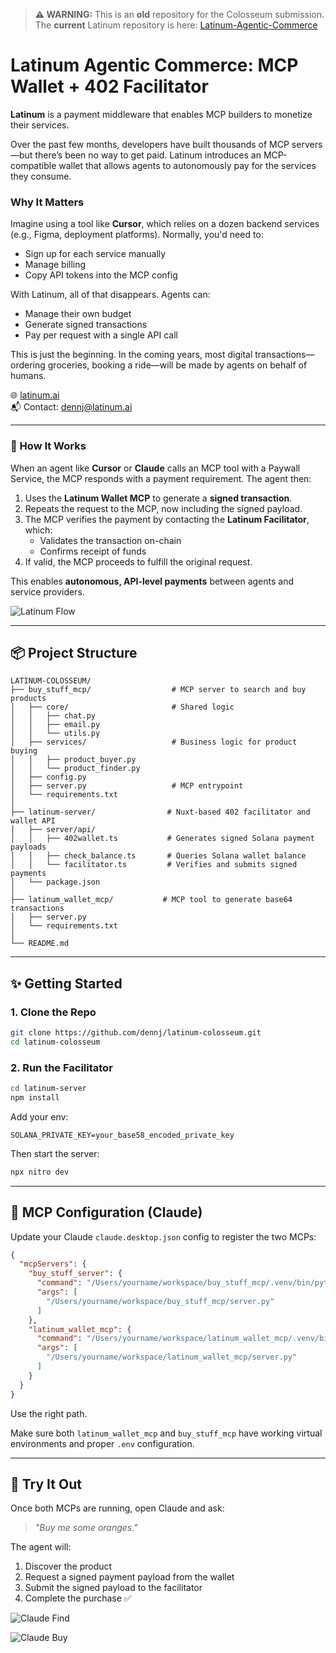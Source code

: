 > **⚠️ WARNING:** This is an **old** repository for the Colosseum submission.  
> The **current** Latinum repository is here: [Latinum-Agentic-Commerce](https://github.com/Latinum-Agentic-Commerce)

# Latinum Agentic Commerce: MCP Wallet + 402 Facilitator

**Latinum** is a payment middleware that enables MCP builders to monetize their services.

Over the past few months, developers have built thousands of MCP servers—but there’s been no way to get paid. Latinum introduces an MCP-compatible wallet that allows agents to autonomously pay for the services they consume.

### Why It Matters

Imagine using a tool like **Cursor**, which relies on a dozen backend services (e.g., Figma, deployment platforms). Normally, you'd need to:

* Sign up for each service manually
* Manage billing
* Copy API tokens into the MCP config

With Latinum, all of that disappears. Agents can:

* Manage their own budget
* Generate signed transactions
* Pay per request with a single API call

This is just the beginning. In the coming years, most digital transactions—ordering groceries, booking a ride—will be made by agents on behalf of humans.

🌐 [latinum.ai](https://latinum.ai)  
📬 Contact: [dennj@latinum.ai](mailto:dennj@latinum.ai)

---

### 🧠 How It Works

When an agent like **Cursor** or **Claude** calls an MCP tool with a Paywall Service, the MCP responds with a payment requirement. The agent then:

1. Uses the **Latinum Wallet MCP** to generate a **signed transaction**.
2. Repeats the request to the MCP, now including the signed payload.
3. The MCP verifies the payment by contacting the **Latinum Facilitator**, which:
   - Validates the transaction on-chain
   - Confirms receipt of funds
4. If valid, the MCP proceeds to fulfill the original request.

This enables **autonomous, API-level payments** between agents and service providers.

![Latinum Flow](/structure.png)

---

## 📦 Project Structure

```
LATINUM-COLOSSEUM/
├── buy_stuff_mcp/                  # MCP server to search and buy products
│   ├── core/                       # Shared logic
│   │   ├── chat.py
│   │   ├── email.py
│   │   └── utils.py
│   ├── services/                   # Business logic for product buying
│   │   ├── product_buyer.py
│   │   └── product_finder.py
│   ├── config.py
│   ├── server.py                   # MCP entrypoint
│   └── requirements.txt
│
├── latinum-server/                # Nuxt-based 402 facilitator and wallet API
│   ├── server/api/
│   │   ├── 402wallet.ts           # Generates signed Solana payment payloads
│   │   ├── check_balance.ts       # Queries Solana wallet balance
│   │   └── facilitator.ts         # Verifies and submits signed payments
│   └── package.json
│
├── latinum_wallet_mcp/           # MCP tool to generate base64 transactions
│   ├── server.py
│   └── requirements.txt
│
└── README.md
```

---

## ✨ Getting Started

### 1. Clone the Repo

```bash
git clone https://github.com/dennj/latinum-colosseum.git
cd latinum-colosseum
```

### 2. Run the Facilitator

```bash
cd latinum-server
npm install
```

Add your env:

```env
SOLANA_PRIVATE_KEY=your_base58_encoded_private_key
```

Then start the server:

```bash
npx nitro dev
```

---

## 🤖 MCP Configuration (Claude)

Update your Claude `claude.desktop.json` config to register the two MCPs:

```json
{
  "mcpServers": {
    "buy_stuff_server": {
      "command": "/Users/yourname/workspace/buy_stuff_mcp/.venv/bin/python",
      "args": [
        "/Users/yourname/workspace/buy_stuff_mcp/server.py"
      ]
    },
    "latinum_wallet_mcp": {
      "command": "/Users/yourname/workspace/latinum_wallet_mcp/.venv/bin/python",
      "args": [
        "/Users/yourname/workspace/latinum_wallet_mcp/server.py"
      ]
    }
  }
}
```

Use the right path.

Make sure both `latinum_wallet_mcp` and `buy_stuff_mcp` have working virtual environments and proper `.env` configuration.

---

## 🍚 Try It Out

Once both MCPs are running, open Claude and ask:

> *"Buy me some oranges."*

The agent will:

1. Discover the product
2. Request a signed payment payload from the wallet
3. Submit the signed payload to the facilitator
4. Complete the purchase ✅

![Claude Find](/claude_find.png)

![Claude Buy](/claude_buy.png)
